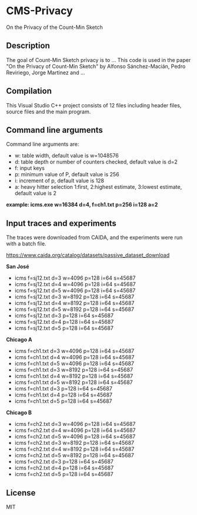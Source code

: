 # CMS-Privacy
On the Privacy of the Count-Min Sketch

## Description
The goal of Count-Min Sketch privacy is to ... This code is used in the paper "On the Privacy of Count-Min Sketch" by Alfonso Sánchez-Macián, Pedro Reviriego, Jorge Martinez and ...

## Compilation
This Visual Studio C++ project consists of 12 files including header files, source files and the main program.

## Command line arguments
Command line arguments are:
- w: table width, default value is w=1048576
- d: table depth or number of counters checked, default value is d=2
- f: input keys
- p: minimum value of P, default value is 256
- i: increment of p, default value is 128
- a: heavy hitter selection 1:first, 2:highest estimate, 3:lowest estimate, default value is 2

**example: icms.exe w=16384 d=4, f=ch1.txt p=256 i=128 a=2**

## Input traces and experiments

The traces were downloaded from CAIDA, and the experiments were run with a batch file.

https://www.caida.org/catalog/datasets/passive_dataset_download

**San José**

- icms f=sj12.txt d=3 w=4096 p=128 i=64 s=45687
- icms f=sj12.txt d=4 w=4096 p=128 i=64 s=45687
- icms f=sj12.txt d=5 w=4096 p=128 i=64 s=45687
- icms f=sj12.txt d=3 w=8192 p=128 i=64 s=45687
- icms f=sj12.txt d=4 w=8192 p=128 i=64 s=45687
- icms f=sj12.txt d=5 w=8192 p=128 i=64 s=45687
- icms f=sj12.txt d=3 p=128 i=64 s=45687
- icms f=sj12.txt d=4 p=128 i=64 s=45687
- icms f=sj12.txt d=5 p=128 i=64 s=45687

**Chicago A**

- icms f=ch1.txt d=3 w=4096 p=128 i=64 s=45687
- icms f=ch1.txt d=4 w=4096 p=128 i=64 s=45687
- icms f=ch1.txt d=5 w=4096 p=128 i=64 s=45687
- icms f=ch1.txt d=3 w=8192 p=128 i=64 s=45687
- icms f=ch1.txt d=4 w=8192 p=128 i=64 s=45687
- icms f=ch1.txt d=5 w=8192 p=128 i=64 s=45687
- icms f=ch1.txt d=3 p=128 i=64 s=45687
- icms f=ch1.txt d=4 p=128 i=64 s=45687
- icms f=ch1.txt d=5 p=128 i=64 s=45687

**Chicago B**

- icms f=ch2.txt d=3 w=4096 p=128 i=64 s=45687
- icms f=ch2.txt d=4 w=4096 p=128 i=64 s=45687
- icms f=ch2.txt d=5 w=4096 p=128 i=64 s=45687
- icms f=ch2.txt d=3 w=8192 p=128 i=64 s=45687
- icms f=ch2.txt d=4 w=8192 p=128 i=64 s=45687
- icms f=ch2.txt d=5 w=8192 p=128 i=64 s=45687
- icms f=ch2.txt d=3 p=128 i=64 s=45687
- icms f=ch2.txt d=4 p=128 i=64 s=45687
- icms f=ch2.txt d=5 p=128 i=64 s=45687

## License

MIT
